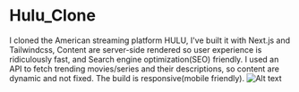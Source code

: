 # Hulu_Clone
I cloned the American streaming platform HULU, I've built it with Next.js and Tailwindcss, Content are server-side rendered so user experience is ridiculously fast, and Search engine optimization(SEO) friendly. I used an API to fetch trending movies/series and their descriptions, so content are dynamic and not fixed. The build is responsive(mobile friendly).
![Alt text](https://user-images.githubusercontent.com/93687653/144749860-47fd2903-a96e-4b92-9b90-ed53f801be3e.png?raw=true "Screenshot")
